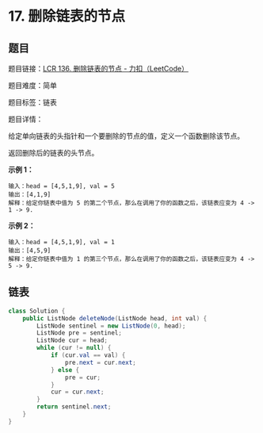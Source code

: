 # 17. 删除链表的节点

## 题目

题目链接：[LCR 136. 删除链表的节点 - 力扣（LeetCode）](https://leetcode.cn/problems/shan-chu-lian-biao-de-jie-dian-lcof/description/)

题目难度：简单

题目标签：链表

题目详情：

给定单向链表的头指针和一个要删除的节点的值，定义一个函数删除该节点。

返回删除后的链表的头节点。

**示例 1：**

```
输入：head = [4,5,1,9], val = 5
输出：[4,1,9]
解释：给定你链表中值为 5 的第二个节点，那么在调用了你的函数之后，该链表应变为 4 -> 1 -> 9.
```

**示例 2：**

```
输入：head = [4,5,1,9], val = 1
输出：[4,5,9]
解释：给定你链表中值为 1 的第三个节点，那么在调用了你的函数之后，该链表应变为 4 -> 5 -> 9.
```



## 链表

``` java
class Solution {
    public ListNode deleteNode(ListNode head, int val) {
        ListNode sentinel = new ListNode(0, head);
        ListNode pre = sentinel;
        ListNode cur = head;
        while (cur != null) {
            if (cur.val == val) {
                pre.next = cur.next;
            } else {
                pre = cur;
            }
            cur = cur.next;
        }
        return sentinel.next;
    }
}
```